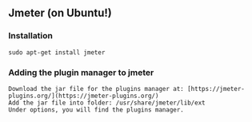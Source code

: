 ## Jmeter (on Ubuntu!)

### Installation 
```
sudo apt-get install jmeter
```

### Adding the plugin manager to jmeter
```
Download the jar file for the plugins manager at: [https://jmeter-plugins.org/](https://jmeter-plugins.org/)
Add the jar file into folder: /usr/share/jmeter/lib/ext
Under options, you will find the plugins manager.
```
